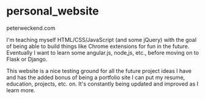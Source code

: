 # personal_website
peterweckend.com

I'm teaching myself HTML/CSS/JavaScript (and some jQuery) with the goal of being able to build things like Chrome extensions for fun in the future. Eventually I want to learn some angular.js, node,js, etc., before moving on to Flask or Django.

This website is a nice testing ground for all the future project ideas I have and has the added bonus of being a portfolio site I can put my resume, education, projects, etc. on. It's constantly being updated and improved as I learn more.
